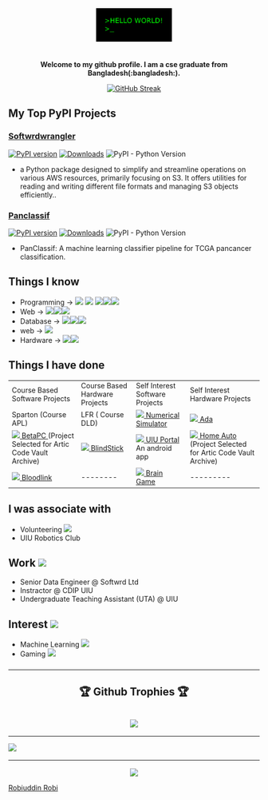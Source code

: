 <div align = "center" >
  <img alt="GIF" width='30%' src="https://github.com/Mrrobi/Mrrobi/blob/master/img/hello.gif" />
</div>


<div align = "center" > 
  <br>
  <br>
  <b> Welcome to my github profile. I am a cse graduate from  Bangladesh(:bangladesh:). </b>
    <br> 
  </div>
  
  <p align="center">
    <a href="https://git.io/streak-stats"><img src="https://streak-stats.demolab.com/?user=Mrrobi&theme=dark&hide_border=true&exclude_days=Fri%2CSat&fire=EB5454" alt="GitHub Streak" /></a>
</p>

## My Top PyPI Projects

  ### [Softwrdwrangler](https://pypi.org/project/softwrdwrangler/)
  [![PyPI version](https://img.shields.io/pypi/v/softwrdwrangler.svg)](https://pypi.org/project/softwrdwrangler/)
  [![Downloads](https://img.shields.io/pypi/dm/softwrdwrangler.svg)](https://pypi.org/project/softwrdwrangler/)
  ![PyPI - Python Version](https://img.shields.io/pypi/pyversions/softwrdwrangler)
  - a Python package designed to simplify and streamline operations on various AWS resources, primarily focusing on S3. It offers utilities for reading and writing different file formats and managing S3 objects efficiently..

  ### [Panclassif](https://pypi.org/project/panclassif/)
  [![PyPI version](https://img.shields.io/pypi/v/panclassif.svg)](https://pypi.org/project/panclassif/)
  [![Downloads](https://img.shields.io/pypi/dm/panclassif.svg)](https://pypi.org/project/panclassif/)
  ![PyPI - Python Version](https://img.shields.io/pypi/pyversions/panclassif)
  - PanClassif: A machine learning classifier pipeline for TCGA pancancer classification.

## Things I know
* Programming -> <img src="https://img.icons8.com/color/48/000000/c-programming.png"/>&nbsp;<img src="https://img.icons8.com/color/48/000000/c-plus-plus-logo.png"/> <img src="https://img.icons8.com/color/48/000000/java-coffee-cup-logo.png"/><img src="https://img.icons8.com/color/48/000000/python.png"/><img src="https://img.icons8.com/fluent/48/000000/android-os.png"/>
* Web -> <img src="https://img.icons8.com/color/48/000000/html-5.png"/><img src="https://img.icons8.com/color/48/000000/css3.png"/><img src="https://img.icons8.com/officel/48/000000/php-logo.png"/>
* Database -> <img src="https://img.icons8.com/ios/50/000000/mysql-logo.png"/><img src="https://img.icons8.com/color/48/000000/mongodb.png"/><img src="https://img.icons8.com/color/48/000000/postgreesql.png"/>
* web -> <img src="https://img.icons8.com/color/48/000000/amazon-web-services.png"/>
* Hardware -> <img src="https://img.icons8.com/color/48/000000/arduino.png"/><img src="https://img.icons8.com/color/48/000000/raspberry-pi.png"/>
## Things I have done
<table>
  <tr>
    <td>
      Course Based Software Projects
    </td>
    <td>
      Course Based Hardware Projects
    </td>
    <td>
      Self Interest Software Projects
    </td>
    <td>
      Self Interest Hardware Projects
    </td>
  </tr>
  <tr>
    <td>
      Sparton (Course APL) 
    </td>
    <td>
      LFR ( Course DLD)
    </td>
    <td> 
      <img src="https://img.icons8.com/material-rounded/24/000000/github.png"/><a target="_blank" href="https://github.com/Mrrobi/NumericalMethodsSimulator" > Numerical Simulator </a>
    </td>
    <td>
      <img src="https://img.icons8.com/color/24/000000/google-docs.png"/><a target="_blank" href="https://docs.google.com/document/d/13RbR6xm0JFc6pIlJTuPj0xQWRjdEwPCIfx84VTgBNxg/edit?usp=sharing" > Ada </a>
    </td>
  </tr>
  <tr>
    <td>
      <img src="https://img.icons8.com/material-rounded/24/000000/github.png"/><a target="_blank" href="https://github.com/Mrrobi/dbms_project" > BetaPC  </a> (Project Selected for Artic Code Vault Archive)
    </td>
    <td>
      <img src="https://img.icons8.com/fluent/16/000000/youtube-play.png"/><a target="_blank" href="https://youtu.be/p7NrITaashc" > BlindStick  </a>
    </td>
    <td> 
       <img src="https://img.icons8.com/material-rounded/24/000000/github.png"/><a target="_blank" href="https://github.com/Mrrobi/UIUPortal2" > UIU Portal </a> An android app
    </td>
    <td>
      <img src="https://img.icons8.com/material-rounded/24/000000/github.png"/><a target="_blank" href="https://github.com/Mrrobi/Home-Auto" > Home Auto </a> (Project Selected for Artic Code Vault Archive)
    </td>
  </tr>
  <tr>
    <td>
      <img src="https://img.icons8.com/material-rounded/24/000000/github.png"/><a target="_blank" href="https://github.com/Mrrobi/Bloodlink" > Bloodlink  </a>
    </td>
    <td>
      --------
    </td>
    <td> 
       <img src="https://img.icons8.com/material-rounded/24/000000/github.png"/><a target="_blank" href="https://github.com/Mrrobi/Brain" > Brain Game </a> 
    </td>
    <td>
      ---------
    </td>
  </tr>
 </table>
 
 
 ## I was associate with 
 * Volunteering <img src="https://img.icons8.com/nolan/16/volunteering.png"/>
 * UIU Robotics Club
 
 ## Work <img src="https://img.icons8.com/plasticine/20/000000/work.png"/>
 * Senior Data Engineer @ Softwrd Ltd
 * Instractor @ CDIP UIU
 * Undergraduate Teaching Assistant (UTA) @ UIU
 ## Interest <img src="https://img.icons8.com/doodle/25/000000/light-on.png"/>
 * Machine Learning <img src="https://img.icons8.com/ios/28/000000/machine-learning.png"/>
 * Gaming <img src="https://img.icons8.com/color/28/000000/razer.png"/>



###

---

<div align="center">  
     <h2>🏆 Github Trophies 🏆</h2> <br>
    <img src="https://github-profile-trophy.vercel.app/?username=Mrrobi&theme=onedark"/>   
</div>

---

![](https://komarev.com/ghpvc/?username=Mrrobi&color=c03546)

---
<div align="center">
    
   <image align="center" src="https://github-readme-stats.vercel.app/api?username=Mrrobi&show_icons=true&theme=dracula"> <br>
      
</div> 
  <div class="badge-base LI-profile-badge" data-locale="en_US" data-size="large" data-theme="dark" data-type="HORIZONTAL" data-vanity="robiuddinrobi" data-version="v1"><a class="badge-base__link LI-simple-link" href="https://bd.linkedin.com/in/robiuddinrobi?trk=profile-badge">Robiuddin Robi</a></div>
              
